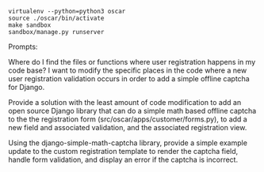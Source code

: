 
```
virtualenv --python=python3 oscar
source ./oscar/bin/activate
make sandbox
sandbox/manage.py runserver
```

Prompts:

Where do I find the files or functions where user registration happens in my code base? I want to modify the specific places in the code where a new user registration validation occurs in order to add a simple offline captcha for Django.

Provide a solution with the least amount of code modification to add an open source Django library that can do a simple math based offline captcha to the the registration form (src/oscar/apps/customer/forms.py), to add a new field and associated validation, and the associated registration view. 

Using the django-simple-math-captcha library, provide a simple example update to the custom registration template to render the captcha field, handle form validation, and display an error if the captcha is incorrect.